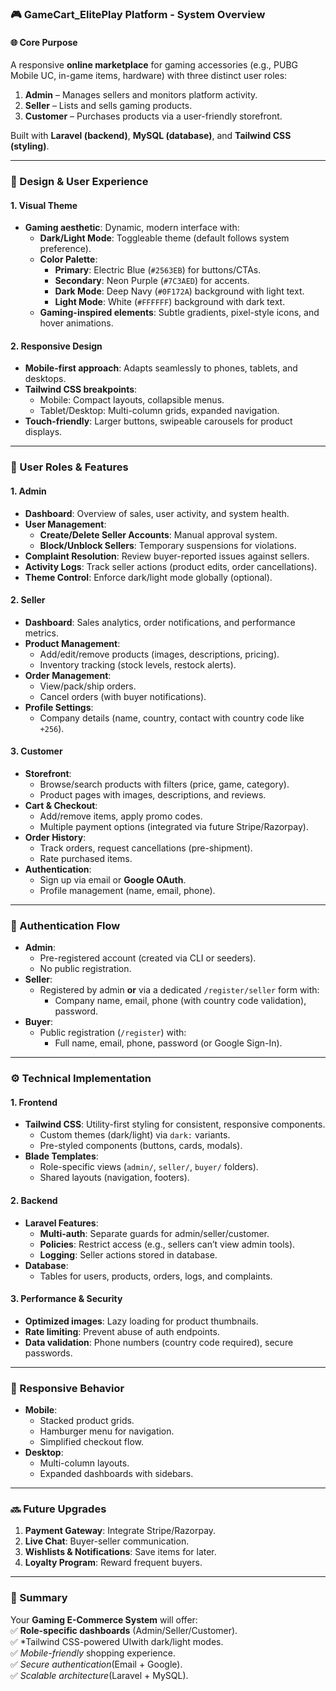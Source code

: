 ### **🎮 GameCart_ElitePlay Platform - System Overview**  

#### **🌐 Core Purpose**  
A responsive **online marketplace** for gaming accessories (e.g., PUBG Mobile UC, in-game items, hardware) with three distinct user roles:  
1. **Admin** – Manages sellers and monitors platform activity.  
2. **Seller** – Lists and sells gaming products.  
3. **Customer** – Purchases products via a user-friendly storefront.  

Built with **Laravel (backend)**, **MySQL (database)**, and **Tailwind CSS (styling)**.  

---

### **🎨 Design & User Experience**  
#### **1. Visual Theme**  
- **Gaming aesthetic**: Dynamic, modern interface with:  
  - **Dark/Light Mode**: Toggleable theme (default follows system preference).  
  - **Color Palette**:  
    - **Primary**: Electric Blue (`#2563EB`) for buttons/CTAs.  
    - **Secondary**: Neon Purple (`#7C3AED`) for accents.  
    - **Dark Mode**: Deep Navy (`#0F172A`) background with light text.  
    - **Light Mode**: White (`#FFFFFF`) background with dark text.  
  - **Gaming-inspired elements**: Subtle gradients, pixel-style icons, and hover animations.  

#### **2. Responsive Design**  
- **Mobile-first approach**: Adapts seamlessly to phones, tablets, and desktops.  
- **Tailwind CSS breakpoints**:  
  - Mobile: Compact layouts, collapsible menus.  
  - Tablet/Desktop: Multi-column grids, expanded navigation.  
- **Touch-friendly**: Larger buttons, swipeable carousels for product displays.  

---

### **👥 User Roles & Features**  
#### **1. Admin**  
- **Dashboard**: Overview of sales, user activity, and system health.  
- **User Management**:  
  - **Create/Delete Seller Accounts**: Manual approval system.  
  - **Block/Unblock Sellers**: Temporary suspensions for violations.  
- **Complaint Resolution**: Review buyer-reported issues against sellers.  
- **Activity Logs**: Track seller actions (product edits, order cancellations).  
- **Theme Control**: Enforce dark/light mode globally (optional).  

#### **2. Seller**  
- **Dashboard**: Sales analytics, order notifications, and performance metrics.  
- **Product Management**:  
  - Add/edit/remove products (images, descriptions, pricing).  
  - Inventory tracking (stock levels, restock alerts).  
- **Order Management**:  
  - View/pack/ship orders.  
  - Cancel orders (with buyer notifications).  
- **Profile Settings**:  
  - Company details (name, country, contact with country code like `+256`).  

#### **3. Customer**  
- **Storefront**:  
  - Browse/search products with filters (price, game, category).  
  - Product pages with images, descriptions, and reviews.  
- **Cart & Checkout**:  
  - Add/remove items, apply promo codes.  
  - Multiple payment options (integrated via future Stripe/Razorpay).  
- **Order History**:  
  - Track orders, request cancellations (pre-shipment).  
  - Rate purchased items.  
- **Authentication**:  
  - Sign up via email or **Google OAuth**.  
  - Profile management (name, email, phone).  

---

### **🔐 Authentication Flow**  
- **Admin**:  
  - Pre-registered account (created via CLI or seeders).  
  - No public registration.  
- **Seller**:  
  - Registered by admin **or** via a dedicated `/register/seller` form with:  
    - Company name, email, phone (with country code validation), password.  
- **Buyer**:  
  - Public registration (`/register`) with:  
    - Full name, email, phone, password (or Google Sign-In).  

---

### **⚙️ Technical Implementation**  
#### **1. Frontend**  
- **Tailwind CSS**: Utility-first styling for consistent, responsive components.  
  - Custom themes (dark/light) via `dark:` variants.  
  - Pre-styled components (buttons, cards, modals).  
- **Blade Templates**:  
  - Role-specific views (`admin/`, `seller/`, `buyer/` folders).  
  - Shared layouts (navigation, footers).  

#### **2. Backend**  
- **Laravel Features**:  
  - **Multi-auth**: Separate guards for admin/seller/customer.  
  - **Policies**: Restrict access (e.g., sellers can’t view admin tools).  
  - **Logging**: Seller actions stored in database.  
- **Database**:  
  - Tables for users, products, orders, logs, and complaints.  

#### **3. Performance & Security**  
- **Optimized images**: Lazy loading for product thumbnails.  
- **Rate limiting**: Prevent abuse of auth endpoints.  
- **Data validation**: Phone numbers (country code required), secure passwords.  

---

### **📱 Responsive Behavior**  
- **Mobile**:  
  - Stacked product grids.  
  - Hamburger menu for navigation.  
  - Simplified checkout flow.  
- **Desktop**:  
  - Multi-column layouts.  
  - Expanded dashboards with sidebars.  

---

### **🔜 Future Upgrades**  
1. **Payment Gateway**: Integrate Stripe/Razorpay.  
2. **Live Chat**: Buyer-seller communication.  
3. **Wishlists & Notifications**: Save items for later.  
4. **Loyalty Program**: Reward frequent buyers.  

---

### **📜 Summary**  
Your **Gaming E-Commerce System** will offer:  
✅ **Role-specific dashboards** (Admin/Seller/Customer).  
✅ *Tailwind CSS-powered UIwith dark/light modes.  
✅ *Mobile-friendly* shopping experience.  
✅ *Secure authentication*(Email + Google).  
✅ *Scalable architecture*(Laravel + MySQL).